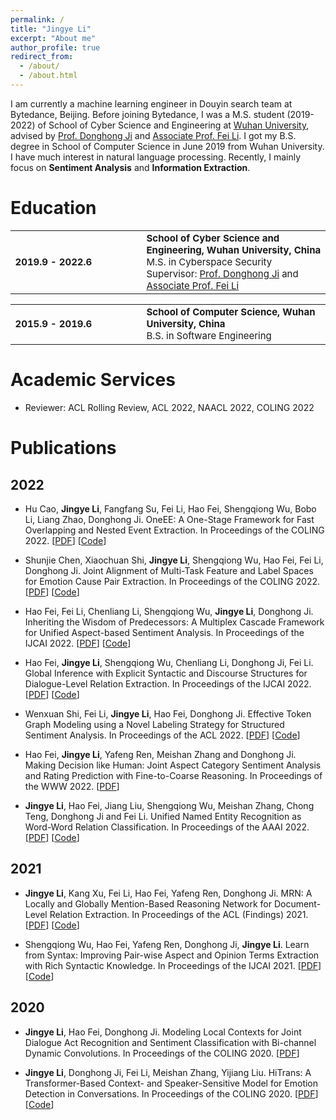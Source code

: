 ```yaml
---
permalink: /
title: "Jingye Li"
excerpt: "About me"
author_profile: true
redirect_from: 
  - /about/
  - /about.html
---
```

I am currently a machine learning engineer in Douyin search team at Bytedance, Beijing. Before joining Bytedance, I was a M.S. student (2019-2022) of School of Cyber Science and Engineering at [Wuhan University](https://whu.edu.cn), advised by [Prof. Donghong Ji](https://scholar.google.com/citations?user=2Q-7u3AAAAAJ) and [Associate Prof. Fei Li](https://scholar.google.com/citations?user=AoMmysMAAAAJ&hl=en). I got my B.S. degree in School of Computer Science in June 2019 from Wuhan University. I have much interest in natural language processing. Recently, I mainly focus on <b>Sentiment Analysis</b> and <b>Information Extraction</b>.

Education
======
<style>
td, th {
   border: none!important;
   font-size: 15px;
}
</style>

<table style="border: none!important;">
	  <tbody><tr><td style="width:170px; height:80px" valign="left" align="left">
	    <b> 2019.9 - 2022.6 </b>
	  </td>
	  <td style="width:10px">
	  </td>
	  <td valign="middle">
	    <div>
	    	<b>
        School of Cyber Science and Engineering, Wuhan University, China
        </b>
        <br>
	    M.S. in Cyberspace Security
        <br>
         Supervisor: <a href="https://scholar.google.com/citations?user=2Q-7u3AAAAAJ">Prof. Donghong Ji</a> and <a href="https://scholar.google.com/citations?user=AoMmysMAAAAJ&hl=en">Associate Prof. Fei Li</a>
		</div>
	</td></tr></tbody>
</table>
<table style="border: none!important;">
	  <tbody><tr><td style="width:170px; height:60px" valign="left" align="left">
	    <b> 2015.9 - 2019.6 </b>
	  </td>
	  <td style="width:10px">
	  </td>
	  <td valign="middle">
	    <div>
	    <b>
        School of Computer Science, Wuhan University, China
        </b>
        <br>
	    B.S. in Software Engineering
		</div>
	</td></tr></tbody>
</table>

Academic Services
======
* Reviewer: ACL Rolling Review, ACL 2022, NAACL 2022, COLING 2022

Publications
======

2022
-----
* Hu Cao, <b>Jingye Li</b>, Fangfang Su, Fei Li, Hao Fei, Shengqiong Wu, Bobo Li, Liang Zhao, Donghong Ji. OneEE: A One-Stage Framework for Fast Overlapping and Nested Event Extraction. In Proceedings of the COLING 2022. [[PDF](https://arxiv.org/pdf/2209.02693.pdf)] [[Code](https://github.com/Cao-Hu/OneEE)]

* Shunjie Chen, Xiaochuan Shi, <b>Jingye Li</b>, Shengqiong Wu, Hao Fei, Fei Li, Donghong Ji. Joint Alignment of Multi-Task Feature and Label Spaces for Emotion Cause Pair Extraction. In Proceedings of the COLING 2022. [[PDF](https://arxiv.org/pdf/2209.04112.pdf)] [[Code](https://github.com/csj199813/A2Net_ECPE)]

* Hao Fei, Fei Li, Chenliang Li, Shengqiong Wu, <b>Jingye Li</b>, Donghong Ji. Inheriting the Wisdom of Predecessors: A Multiplex Cascade Framework for Unified Aspect-based Sentiment Analysis. In Proceedings of the IJCAI 2022. [[PDF](https://www.ijcai.org/proceedings/2022/0572.pdf)] [[Code](https://github.com/scofield7419/UABSA-SyMux)] 

* Hao Fei, <b>Jingye Li</b>, Shengqiong Wu, Chenliang Li, Donghong Ji, Fei Li. Global Inference with Explicit Syntactic and Discourse Structures for Dialogue-Level Relation Extraction. In Proceedings of the IJCAI 2022. [[PDF](https://www.ijcai.org/proceedings/2022/0570.pdf)] [[Code](https://github.com/scofield7419/DiaRE-D2G)]

* Wenxuan Shi, Fei Li, <b>Jingye Li</b>, Hao Fei, Donghong Ji. Effective Token Graph Modeling using a Novel Labeling Strategy for Structured Sentiment Analysis. In Proceedings of the ACL 2022. [[PDF](https://arxiv.org/pdf/2203.10796.pdf)] [[Code](https://github.com/Xgswlg/TGLS)]

* Hao Fei, <b>Jingye Li</b>, Yafeng Ren, Meishan Zhang and Donghong Ji. Making Decision like Human: Joint Aspect Category Sentiment Analysis and Rating Prediction with Fine-to-Coarse Reasoning. In Proceedings of the WWW 2022. [[PDF](https://dl.acm.org/doi/pdf/10.1145/3485447.3512024?casa_token=srSjwtvjorEAAAAA:x5A6uLpMjkXjp285sKpbsAVs7Fl-YNIg4vibmTlsr9zDPsVEFE8m3hp6rE6YGmVByn81Wr0QROSQyg)]

* <b>Jingye Li</b>, Hao Fei, Jiang Liu, Shengqiong Wu, Meishan Zhang, Chong Teng, Donghong Ji and Fei Li. Unified Named Entity Recognition as Word-Word Relation Classification. In Proceedings of the AAAI 2022. [[PDF](https://arxiv.org/pdf/2112.10070.pdf)] [[Code](https://github.com/ljynlp/W2NER)]

2021
-----

* <b>Jingye Li</b>, Kang Xu, Fei Li, Hao Fei, Yafeng Ren, Donghong Ji. MRN: A Locally and Globally Mention-Based Reasoning Network for Document-Level Relation Extraction. In Proceedings of the ACL (Findings) 2021. [[PDF](https://aclanthology.org/2021.findings-acl.117.pdf)] [[Code](https://github.com/ljynlp/MRN)]

* Shengqiong Wu, Hao Fei, Yafeng Ren, Donghong Ji, <b>Jingye Li</b>. Learn from Syntax: Improving Pair-wise Aspect and Opinion Terms Extraction with Rich Syntactic Knowledge. In Proceedings of the IJCAI 2021. [[PDF](https://arxiv.org/pdf/2105.02520.pdf)] [[Code](https://github.com/ChocoWu/Synfue-PAOTE)]

2020
-----

* <b>Jingye Li</b>, Hao Fei, Donghong Ji. Modeling Local Contexts for Joint Dialogue Act Recognition and Sentiment Classification with Bi-channel Dynamic Convolutions. In Proceedings of the COLING 2020. [[PDF](https://aclanthology.org/2020.coling-main.53.pdf)]

* <b>Jingye Li</b>, Donghong Ji, Fei Li, Meishan Zhang, Yijiang Liu. HiTrans: A Transformer-Based Context- and Speaker-Sensitive Model for Emotion Detection in Conversations. In Proceedings of the COLING 2020. [[PDF](https://aclanthology.org/2020.coling-main.370.pdf)] [[Code](https://github.com/ljynlp/HiTrans)]
